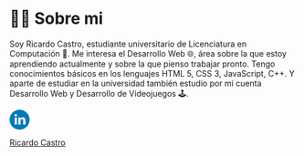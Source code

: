 <!--
**RicardoCDEV/RicardoCDEV** is a ✨ _special_ ✨ repository because its `README.md` (this file) appears on your GitHub profile.

Here are some ideas to get you started:

- 🔭 I’m currently working on ...
- 🌱 I’m currently learning ...
- 👯 I’m looking to collaborate on ...
- 🤔 I’m looking for help with ...
- 💬 Ask me about ...
- 📫 How to reach me: ...
- 😄 Pronouns: ...
- ⚡ Fun fact: ...
-->

<h1 class="creator-name">👨‍💻 Sobre mi</h1>
<p>Soy Ricardo Castro, estudiante universitario de Licenciatura en Computación 📖. Me interesa el Desarrollo Web 🌐, área sobre la que estoy aprendiendo actualmente y sobre la que pienso trabajar pronto. Tengo conocimientos básicos en los lenguajes HTML 5, CSS 3, JavaScript, C++. Y aparte de estudiar en la universidad también estudio por mi cuenta Desarrollo Web y Desarrollo de Videojuegos 🕹.</p>
<div class="creator-info">
   <div class="social-media">
      <!--<div>Icons made by <a href="https://www.flaticon.com/authors/freepik" title="Freepik">Freepik</a> from <a href="https://www.flaticon.com/" title="Flaticon">www.flaticon.com</a></div>-->
      <a href="https://www.linkedin.com/in/ricardo-castro-a5106a184/" target="_blank">
        <img src="https://github.com/RicardoCDEV/RicardoCDEV/blob/main/img/linkedin.png" style="max-width:20%;display:inline-block;" width="7%" align="center" rel="noopener noreferrer">
        <p>Ricardo Castro</p>
      </a>
</div>
